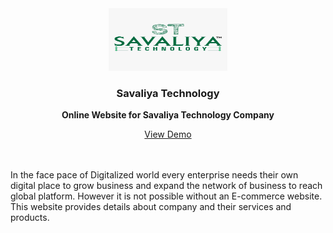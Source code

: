 <div align="center">
  <a href="https://github.com/othneildrew/Best-README-Template">
    <img src="logo.jpg" alt="Logo" width="190" height="100">
  </a>

  <h3 align="center">Savaliya Technology</h3>

  <p align="center">
    <b>Online Website for Savaliya Technology Company</b>
    <br />
  </p>
  <a  href="https://savaliyatechnology.com" target="blank" >View Demo</a>
</div>

<br>
<br>

In the face pace of Digitalized world every enterprise needs their own digital place to grow business and expand the network of business to reach global platform. However it is not possible without an E-commerce website. This website provides details about company and their services and products.
